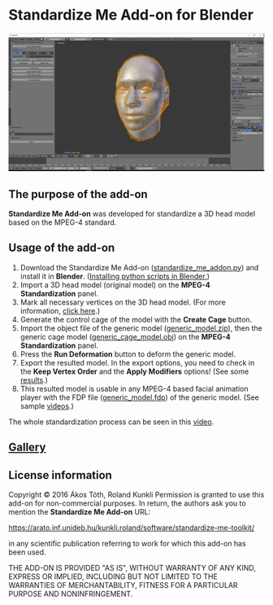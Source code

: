 # Standardize Me Add-on for Blender

![alt text](images/sme1.png)

## The purpose of the add-on

**Standardize Me Add-on** was developed for standardize a 3D head model based on the MPEG-4 standard.

## Usage of the add-on

1. Download the Standardize Me Add-on ([standardize_me_addon.py](files/standardize_me_addon.py)) and install it in **Blender**. ([Installing python scripts in Blender.](https://youtu.be/PmogBdIKXQU))
2. Import a 3D head model (original model) on the **MPEG-4 Standardization** panel.
3. Mark all necessary vertices on the 3D head model. (For more information, [click here](MARK_VERTICES.md).)
4. Generate the control cage of the model with the **Create Cage** button.
5. Import the object file of the generic model ([generic_model.zip](files/generic_model.zip)), then the generic cage model ([generic_cage_model.obj](files/generic_cage_model.obj)) on the **MPEG-4 Standardization** panel.
6. Press the **Run Deformation** button to deform the generic model.
7. Export the resulted model. In the export options, you need to check in the **Keep Vertex Order** and the **Apply Modifiers** options! (See some [results](GALLERY.md#resulted-models).)
8. This resulted model is usable in any MPEG-4 based facial animation player with the FDP file ([generic_model.fdp](files/generic_model.fdp)) of the generic model. (See sample [videos](GALLERY.md#animated-face-models).)

The whole standardization process can be seen in this [video](https://youtu.be/2X6RTRQDHWM).

## [Gallery](GALLERY.md)

## License information

Copyright © 2016 Ákos Tóth, Roland Kunkli
Permission is granted to use this add-on for non-commercial purposes.
In return, the authors ask you to mention the **Standardize Me Add-on** URL:

https://arato.inf.unideb.hu/kunkli.roland/software/standardize-me-toolkit/
    
in any scientific publication referring to work for which this add-on has been used.

THE ADD-ON IS PROVIDED "AS IS", WITHOUT WARRANTY OF ANY KIND, EXPRESS OR IMPLIED, INCLUDING BUT NOT LIMITED TO THE WARRANTIES OF MERCHANTABILITY, FITNESS FOR A PARTICULAR PURPOSE AND NONINFRINGEMENT. 
